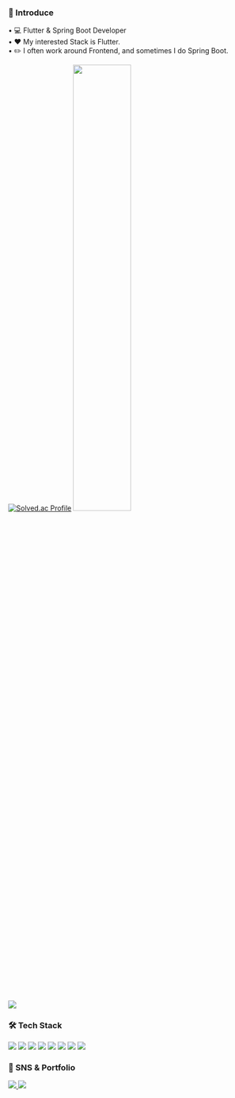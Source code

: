 ### :raising_hand: Introduce

• :computer: Flutter & Spring Boot Developer  
• :heart: My interested Stack is Flutter.  
• :pencil2: I often work around Frontend, and sometimes I do Spring Boot.  

[![Solved.ac Profile](http://mazassumnida.wtf/api/v2/generate_badge?boj=kimnana1124)](https://solved.ac/kimnana1124/) 
<a href="s">
  <img src="https://github-readme-stats.vercel.app/api?username=Comets-nana&theme=tokyonight&show_icons=true" width="48%" />  
</a>

<p>
  <a href="https://hits.seeyoufarm.com"><img src="https://hits.seeyoufarm.com/api/count/incr/badge.svg?url=https%3A%2F%2Fgithub.com%2FComets-nana&count_bg=%2341B883&title_bg=%23CDC2C2&icon=github.svg&icon_color=%23E7E7E7&title=hits&edge_flat=false"/></a>
</p>  

  
### 🛠 Tech Stack

<img src="https://img.shields.io/badge/Flutter-02569B?style=flat-square&logo=Flutter&logoColor=white"/> </t>
<img src="https://img.shields.io/badge/HTML5-E34F26?style=flat-square&logo=HTML5&logoColor=white"/> 
<img src="https://img.shields.io/badge/JavaScript-F7DF1E?style=flat-square&logo=JavaScript&logoColor=white"/>
<img src="https://img.shields.io/badge/CSS3-1572B6?style=flat-square&logo=JavaScript&logoColor=white"/>
<img src="https://img.shields.io/badge/React-61DAFB?style=flat-square&logo=Go&logoColor=white"/>
<img src="https://img.shields.io/badge/Next.js-000000?style=flat-square&logo=Next.js&logoColor=white"/>
<img src="https://img.shields.io/badge/Node.js-339933?style=flat-square&logo=Node.js&logoColor=white"/>
<img src="https://img.shields.io/badge/Spring Boot-6DB33F?style=flat-square&logo=Spring Boot&logoColor=white"/>  

### :speech_balloon: SNS & Portfolio

<a href="mailto:kimnahyun1124@gmail.com">
  <img src="https://img.shields.io/badge/Gmail-EA4335?style=flat-square&logo=Gmail&logoColor=white&link=mailto:kimnahyun1124@gmail.com"/> </t>
</a>
<a href="https://emphasized-chive-77a.notion.site/2024-04-2024-09-10c3ae3479ba8083ade5ffbeeaffaf75?pvs=4">
  <img src="https://img.shields.io/badge/Notion-000000?style=flat-square&logo=Notion&logoColor=white&link=https://emphasized-chive-77a.notion.site/2024-04-2024-09-10c3ae3479ba8083ade5ffbeeaffaf75?pvs=4"/> </t>
</a>
